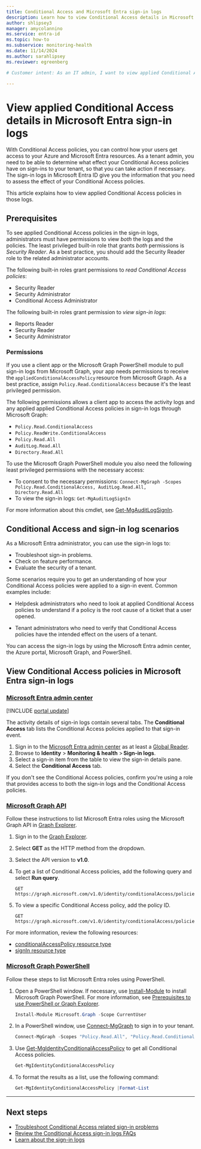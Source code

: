 ```yaml
---
title: Conditional Access and Microsoft Entra sign-in logs
description: Learn how to view Conditional Access details in Microsoft Entra sign-in logs so that you can assess the effect of your policies.
author: shlipsey3
manager: amycolannino
ms.service: entra-id
ms.topic: how-to
ms.subservice: monitoring-health
ms.date: 11/14/2024
ms.author: sarahlipsey
ms.reviewer: egreenberg

# Customer intent: As an IT admin, I want to view applied Conditional Access details in the Microsoft Entra sign-in logs so that I can assess the effect of any policies in place.

---
```


# View applied Conditional Access details in Microsoft Entra sign-in logs

With Conditional Access policies, you can control how your users get access to your Azure and Microsoft Entra resources. As a tenant admin, you need to be able to determine what effect your Conditional Access policies have on sign-ins to your tenant, so that you can take action if necessary. The sign-in logs in Microsoft Entra ID give you the information that you need to assess the effect of your Conditional Access policies.

This article explains how to view applied Conditional Access policies in those logs.

## Prerequisites

To see applied Conditional Access policies in the sign-in logs, administrators must have permissions to view *both* the logs and the policies. The least privileged built-in role that grants *both* permissions is *Security Reader*. As a best practice, you should add the Security Reader role to the related administrator accounts.

The following built-in roles grant permissions to *read Conditional Access policies*:

- Security Reader
- Security Administrator
- Conditional Access Administrator

The following built-in roles grant permission to *view sign-in logs*:

- Reports Reader
- Security Reader
- Security Administrator

### Permissions

If you use a client app or the Microsoft Graph PowerShell module to pull sign-in logs from Microsoft Graph, your app needs permissions to receive the `appliedConditionalAccessPolicy` resource from Microsoft Graph. As a best practice, assign `Policy.Read.ConditionalAccess` because it's the least privileged permission.

The following permissions allows a client app to access the activity logs and any applied applied Conditional Access policies in sign-in logs through Microsoft Graph:

- `Policy.Read.ConditionalAccess`
- `Policy.ReadWrite.ConditionalAccess`
- `Policy.Read.All`
- `AuditLog.Read.All`
- `Directory.Read.All`

To use the Microsoft Graph PowerShell module you also need the following least privileged permissions with the necessary access:

- To consent to the necessary permissions: `Connect-MgGraph -Scopes Policy.Read.ConditionalAccess, AuditLog.Read.All, Directory.Read.All`
- To view the sign-in logs: `Get-MgAuditLogSignIn`

For more information about this cmdlet, see [Get-MgAuditLogSignIn](/powershell/module/microsoft.graph.reports/get-mgauditlogsignin).

## Conditional Access and sign-in log scenarios

As a Microsoft Entra administrator, you can use the sign-in logs to:

- Troubleshoot sign-in problems.
- Check on feature performance.
- Evaluate the security of a tenant.

Some scenarios require you to get an understanding of how your Conditional Access policies were applied to a sign-in event. Common examples include:

- Helpdesk administrators who need to look at applied Conditional Access policies to understand if a policy is the root cause of a ticket that a user opened.

- Tenant administrators who need to verify that Conditional Access policies have the intended effect on the users of a tenant.

You can access the sign-in logs by using the Microsoft Entra admin center, the Azure portal, Microsoft Graph, and PowerShell.  

## View Conditional Access policies in Microsoft Entra sign-in logs
<a name='view-conditional-access-policies-in-azure-ad-sign-in-logs'></a>

### [Microsoft Entra admin center](#tab/microsoft-entra-admin-center)

[!INCLUDE [portal update](../../includes/portal-update.md)]

The activity details of sign-in logs contain several tabs. The **Conditional Access** tab lists the Conditional Access policies applied to that sign-in event.

1. Sign in to the [Microsoft Entra admin center](https://entra.microsoft.com) as at least a [Global Reader](../role-based-access-control/permissions-reference.md#global-reader).
1. Browse to **Identity** > **Monitoring & health** > **Sign-in logs**.
1. Select a sign-in item from the table to view the sign-in details pane.  
1. Select the **Conditional Access** tab.

If you don't see the Conditional Access policies, confirm you're using a role that provides access to both the sign-in logs and the Conditional Access policies.

### [Microsoft Graph API](#tab/microsoft-graph-api)

Follow these instructions to list Microsoft Entra roles using the Microsoft Graph API in [Graph Explorer](https://aka.ms/ge).

1. Sign in to the [Graph Explorer](https://aka.ms/ge).
1. Select **GET** as the HTTP method from the dropdown. 
1. Select the API version to **v1.0**.
1. To get a list of Conditional Access policies, add the following query and select **Run query**.

   ```http
   GET https://graph.microsoft.com/v1.0/identity/conditionalAccess/policies
   ```

1. To view a specific Conditional Access policy, add the policy ID.

   ```http
   GET https://graph.microsoft.com/v1.0/identity/conditionalAccess/policies/{id}
   ```

For more information, review the following resources:

- [conditionalAccessPolicy resource type](/graph/api/resources/conditionalaccesspolicy)
- [signIn resource type](/graph/api/resources/signin)

### [Microsoft Graph PowerShell](#tab/microsoft-graph-powershell)

Follow these steps to list Microsoft Entra roles using PowerShell.

1. Open a PowerShell window. If necessary, use [Install-Module](/powershell/module/powershellget/install-module) to install Microsoft Graph PowerShell. For more information, see [Prerequisites to use PowerShell or Graph Explorer](../role-based-access-control/prerequisites.md).

    ```powershell
    Install-Module Microsoft.Graph -Scope CurrentUser
    ```

2. In a PowerShell window, use [Connect-MgGraph](/powershell/microsoftgraph/authentication-commands#using-connect-mggraph) to sign in to your tenant.

    ```powershell
    Connect-MgGraph -Scopes "Policy.Read.All", "Policy.Read.ConditionalAccess"
    ```

3. Use [Get-MgIdentityConditionalAccessPolicy](/powershell/module/microsoft.graph.identity.signins/get-mgidentityconditionalaccesspolicy) to get all Conditional Access policies.

    ```powershell
    Get-MgIdentityConditionalAccessPolicy
    ```

4. To format the results as a list, use the following command:

    ```powershell
    Get-MgIdentityConditionalAccessPolicy |Format-List
    ```

---

## Next steps

- [Troubleshoot Conditional Access related sign-in problems](../conditional-access/troubleshoot-conditional-access.md#microsoft-entra-sign-in-events)
- [Review the Conditional Access sign-in logs FAQs](reports-faq.yml#conditional-access)
- [Learn about the sign-in logs](concept-sign-ins.md)
